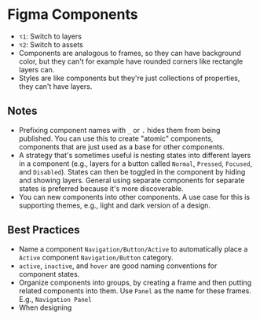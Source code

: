 # Figma Components

- `⌥1`: Switch to layers
- `⌥2`: Switch to assets
- Components are analogous to frames, so they can have background color, but they can't for example have rounded corners like rectangle layers can.
- Styles are like components but they're just collections of properties, they can't have layers.

## Notes

- Prefixing component names with `_` or `.` hides them from being published. You can use this to create "atomic" components, components that are just used as a base for other components.
- A strategy that's sometimes useful is nesting states into different layers in a component (e.g., layers for a button called `Normal`, `Pressed`, `Focused`, and `Disabled`). States can then be toggled in the component by hiding and showing layers. General using separate components for separate states is preferred because it's more discoverable.
- You can new components into other components. A use case for this is supporting themes, e.g., light and dark version of a design.

## Best Practices

- Name a component `Navigation/Button/Active` to automatically place a `Active` component `Navigation/Button` category.
- `active`, `inactive`, and `hover` are good naming conventions for component states.
- Organize components into groups, by creating a frame and then putting related components into them. Use `Panel` as the name for these frames. E.g., `Navigation Panel`
- When designing 